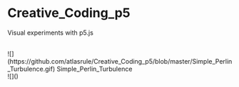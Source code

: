 # Creative_Coding_p5
Visual experiments with p5.js

<br>
![](https://github.com/atlasrule/Creative_Coding_p5/blob/master/Simple_Perlin_Turbulence.gif)
Simple_Perlin_Turbulence

<br>
![]()
